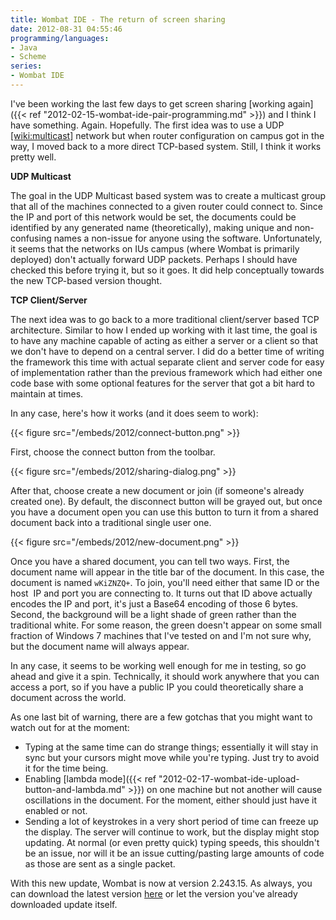 ```yaml
---
title: Wombat IDE - The return of screen sharing
date: 2012-08-31 04:55:46
programming/languages:
- Java
- Scheme
series:
- Wombat IDE
---
```

I've been working the last few days to get screen sharing [working again]({{< ref "2012-02-15-wombat-ide-pair-programming.md" >}}) and I think I have something. Again. Hopefully. The first idea was to use a UDP [[wiki:multicast]]() network but when router configuration on campus got in the way, I moved back to a more direct TCP-based system. Still, I think it works pretty well.

<!--more-->

**UDP Multicast**

The goal in the UDP Multicast based system was to create a multicast group that all of the machines connected to a given router could connect to. Since the IP and port of this network would be set, the documents could be identified by any generated name (theoretically), making unique and non-confusing names a non-issue for anyone using the software. Unfortunately, it seems that the networks on IUs campus (where Wombat is primarily deployed) don't actually forward UDP packets. Perhaps I should have checked this before trying it, but so it goes. It did help conceptually towards the new TCP-based version thought.

**TCP Client/Server**

The next idea was to go back to a more traditional client/server based TCP architecture. Similar to how I ended up working with it last time, the goal is to have any machine capable of acting as either a server or a client so that we don't have to depend on a central server. I did do a better time of writing the framework this time with actual separate client and server code for easy of implementation rather than the previous framework which had either one code base with some optional features for the server that got a bit hard to maintain at times.

In any case, here's how it works (and it does seem to work):

{{< figure src="/embeds/2012/connect-button.png" >}}

First, choose the connect button from the toolbar.

{{< figure src="/embeds/2012/sharing-dialog.png" >}}

After that, choose create a new document or join (if someone's already created one). By default, the disconnect button will be grayed out, but once you have a document open you can use this button to turn it from a shared document back into a traditional single user one.

{{< figure src="/embeds/2012/new-document.png" >}}

Once you have a shared document, you can tell two ways. First, the document name will appear in the title bar of the document. In this case, the document is named `wKiZNZQ+`. To join, you'll need either that same ID or the host  IP and port you are connecting to. It turns out that ID above actually encodes the IP and port, it's just a Base64 encoding of those 6 bytes. Second, the background will be a light shade of green rather than the traditional white. For some reason, the green doesn't appear on some small fraction of Windows 7 machines that I've tested on and I'm not sure why, but the document name will always appear.

In any case, it seems to be working well enough for me in testing, so go ahead and give it a spin. Technically, it should work anywhere that you can access a port, so if you have a public IP you could theoretically share a document across the world.

As one last bit of warning, there are a few gotchas that you might want to watch out for at the moment:

* Typing at the same time can do strange things; essentially it will stay in sync but your cursors might move while you're typing. Just try to avoid it for the time being.
* Enabling [lambda mode]({{< ref "2012-02-17-wombat-ide-upload-button-and-lambda.md" >}}) on one machine but not another will cause oscillations in the document. For the moment, either should just have it enabled or not.
* Sending a lot of keystrokes in a very short period of time can freeze up the display. The server will continue to work, but the display might stop updating. At normal (or even pretty quick) typing speeds, this shouldn't be an issue, nor will it be an issue cutting/pasting large amounts of code as those are sent as a single packet.

With this new update, Wombat is now at version 2.243.15. As always, you can download the latest version <a title="Wombat IDE Download Page" href="http://www.cs.indiana.edu/cgi-pub/c211/wombat/">here</a> or let the version you've already downloaded update itself.